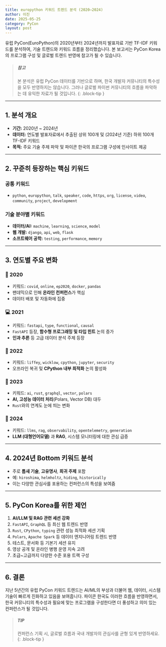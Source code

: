 ```yaml
---
title: europython 키워드 트렌드 분석 (2020–2024)
author: 이진
date: 2025-05-25
category: PyCon
layout: post
---
```


유럽 PyCon(EuroPython)의 2020년부터 2024년까지 발표자료 기반 TF-IDF 키워드를 분석하여, 기술 트렌드와 키워드 흐름을 정리했습니다. 본 보고서는 PyCon Korea의 프로그램 구성 및 글로벌 트렌드 반영에 참고가 될 수 있습니다.

> ##### 참고
>
> 본 분석은 유럽 PyCon 데이터를 기반으로 하며, 한국 개발자 커뮤니티의 특수성을 모두 반영하지는 않습니다. 그러나 글로벌 파이썬 커뮤니티의 흐름을 파악하는 데 유익한 자료가 될 것입니다.
{: .block-tip }

---

## 1. 분석 개요

- **기간:** 2020년 ~ 2024년
- **데이터:** 연도별 발표자료에서 추출된 상위 100개 및 (2024년 기준) 하위 100개 TF-IDF 키워드
- **목적:** 주요 기술 주제 파악 및 파이콘 한국의 프로그램 구성에 인사이트 제공

---

## 2. 꾸준히 등장하는 핵심 키워드

### 공통 키워드
- `python`, `europython`, `talk`, `speaker`, `code`, `https`, `org`, `license`, `video`, `community`, `project`, `development`

### 기술 분야별 키워드
- **데이터/AI:** `machine`, `learning`, `science`, `model`
- **웹 개발:** `django`, `api`, `web`, `flask`
- **소프트웨어 공학:** `testing`, `performance`, `memory`

---

## 3. 연도별 주요 변화

### 🦠 2020
- 키워드: `covid`, `online`, `ep2020`, `docker`, `pandas`
- 팬데믹으로 인해 **온라인 컨퍼런스**가 핵심
- 데이터 배포 및 자동화에 집중

### 💻 2021
- 키워드: `fastapi`, `type`, `functional`, `causal`
- `FastAPI` 등장, **함수형 프로그래밍 및 타입 힌트** 논의 증가
- **인과 추론** 등 고급 데이터 분석 주제 등장

### 🎤 2022
- 키워드: `liffey`, `wicklow`, `cpython`, `jupyter`, `security`
- 오프라인 복귀 및 **CPython 내부 최적화** 논의 활성화

### 🤖 2023
- 키워드: `ai`, `rust`, `graphql`, `vector`, `polars`
- **AI, 고성능 데이터 처리**(Polars, Vector DB) 대두
- `Rust`와의 연계도 눈에 띄는 변화

### 🧠 2024
- 키워드: `llms`, `rag`, `observability`, `opentelemetry`, `generation`
- **LLM (대형언어모델)** 과 **RAG**, 시스템 모니터링에 대한 관심 급증

---

## 4. 2024년 Bottom 키워드 분석

- 주로 **틈새 기술**, **고유명사**, **희귀 주제** 포함
- 예: `hiroshima`, `helmholtz`, `hiding`, `historically`
- 이는 다양한 관심사를 포용하는 컨퍼런스의 특성을 보여줌

---

## 5. PyCon Korea를 위한 제언

1. **AI/LLM 및 RAG 관련 세션 강화**
2. `FastAPI`, `GraphQL` 등 최신 웹 트렌드 반영
3. `Rust`, `CPython`, `typing` 관련 성능 최적화 세션 기획
4. `Polars`, `Apache Spark` 등 데이터 엔지니어링 트렌드 반영
5. 테스트, 문서화 등 기본기 세션 유지
6. 영상 공개 및 온라인 병행 운영 지속 고려
7. 초급~고급까지 다양한 수준 포용 트랙 구성

---

## 6. 결론

지난 5년간의 유럽 PyCon 키워드 트렌드는 AI/ML의 부상과 더불어 웹, 데이터, 시스템 기술이 빠르게 진화하고 있음을 보여줍니다. 파이콘 한국도 이러한 흐름을 반영하면서, 한국 커뮤니티의 특수성과 필요에 맞는 프로그램을 구성한다면 더 풍성하고 의미 있는 컨퍼런스가 될 것입니다.

> ##### TIP
>
> 컨퍼런스 기획 시, 글로벌 흐름과 국내 개발자의 관심사를 균형 있게 반영하세요.
{: .block-tip }
